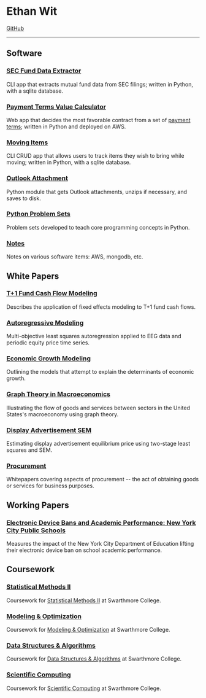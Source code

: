 # Ethan Wit

[GitHub](https://github.com/ethan-wit)

---

## Software

### [SEC Fund Data Extractor](https://ethan-wit.github.io/sec_fund_data_extractor.html)

CLI app that extracts mutual fund data from SEC filings; written in Python, with a sqlite database.

### [Payment Terms Value Calculator](http://paymenttermsvaluecalculator-env.eba-dgms7m2x.us-east-2.elasticbeanstalk.com/)

Web app that decides the most favorable contract from a set of [payment terms](https://ethan-wit.github.io/procurement_files/PTOM.html); written in Python and deployed on AWS.

### [Moving Items](https://github.com/ethan-wit/moving-items)

CLI CRUD app that allows users to track items they wish to bring while moving; written in Python, with a sqlite database.

### [Outlook Attachment](https://ethan-wit.github.io/outlook_attachment_getter.html)

Python module that gets Outlook attachments, unzips if necessary, and saves to disk.

### [Python Problem Sets](https://ethan-wit.github.io/Python_Problem_Sets.html)

Problem sets developed to teach core programming concepts in Python.

### [Notes](https://ethan-wit.github.io/software_notes.html)

Notes on various software items: AWS, mongodb, etc.

## White Papers

### [T+1 Fund Cash Flow Modeling](https://ethan-wit.github.io/fund_t+1_cash_flow_prediction_documentation.html)

Describes the application of fixed effects modeling to T+1 fund cash flows.

### [Autoregressive Modeling](https://ethan-wit.github.io/Autoregressive_Modeling.html)

Multi-objective least squares autoregression applied to EEG data and periodic equity price time series.

### [Economic Growth Modeling](https://ethan-wit.github.io/Economic_Growth.html)

Outlining the models that attempt to explain the determinants of economic growth.

### [Graph Theory in Macroeconomics](https://ethan-wit.github.io/macro_graph.html)

Illustrating the flow of goods and services between sectors in the United States's macroeconomy using graph theory.

### [Display Advertisement SEM](https://ethan-wit.github.io/SEM_Display_Advertising.pdf)

Estimating display advertisement equilibrium price using two-stage least squares and SEM.

### [Procurement](https://ethan-wit.github.io/Procurement.html)

Whitepapers covering aspects of procurement -- the act of obtaining goods or services for business purposes.

## Working Papers

### [Electronic Device Bans and Academic Performance: New York City Public Schools](https://ethan-wit.github.io/EDB_NYC_AP.html)

Measures the impact of the New York City Department of Education lifting their electronic device ban on school academic performance.

## Coursework

### [Statistical Methods II](https://ethan-wit.github.io/Statistical_Methods_II.html)

Coursework for [Statistical Methods II](https://bit.ly/2FdL7oY) at Swarthmore College.

### [Modeling & Optimization](https://ethan-wit.github.io/Modeling_Optimization.html)

Coursework for [Modeling & Optimization](https://bit.ly/2qU9BQE) at Swarthmore College.

### [Data Structures & Algorithms](https://ethan-wit.github.io/Data_Structures_Algorithms)

Coursework for [Data Structures & Algorithms](https://www.cs.swarthmore.edu/courses/CS35/S20/schedule.php) at Swarthmore College.

### [Scientific Computing](https://ethan-wit.github.io/Scientific_Computing.html)

Coursework for [Scientific Computing](https://bit.ly/385sKjg) at Swarthmore College.
